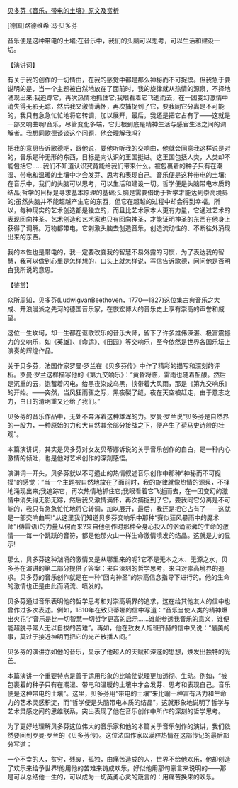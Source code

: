 [贝多芬《音乐，带电的土壤》原文及赏析](https://www.vrrw.net/wx/14694.html)

[德国]路德维希·冯·贝多芬

音乐便是这种带电的土壤;在音乐中，我们的头脑可以思考，可以生活和建设一切。

【演讲词】

有关于我的创作的一切情由，在我的感觉中都是那么神秘而不可捉摸。但我急于要说明的是，当一个主题被自然地放在了面前时，我的旋律就从热情的源泉，不择地涌现出来;我追踪它，再次热情地抓住它;我眼看着它飞逝而去，在一团变幻激情中消失得无影无踪，然后我又激情满怀，再次捕捉到了它，要我同它分离是不可能的，我只有急急忙忙地将它转调，加以展开，最后，我还是把它占有了——这就是一部交响曲啊!音乐，尽管变化多端，它归根到底是精神生活与感官生活之间的调解者。我想同歌德谈谈这个问题，他会理解我吗?

把我的意思告诉歌德吧，跟他说，要他听听我的交响曲，他就会同意我这样说是对的，音乐是种无形的东西，目标是向认识的王国挺进。这王国包括人类，人类却不能包括它……我们不知道认识究竟能给我们带来什么。被包裹着的种子只有在潮湿、带电和温暖的土壤中才会发芽、思考和表现自己。音乐便是这种带电的土壤;在音乐中，我们的头脑可以思考，可以生活和建设一切。哲学便是头脑带电本质的结晶;哲学的目标是寻求基本原理的基础;头脑是需要借助于哲学才能达到崇高境界的;虽然头脑并不能超越产生它的东西，但它在超越的过程中却会得到幸福。所以，每种现实的艺术创造都是独立的，而且比艺术家本人更有力量，它通过艺术的表现回向神圣。艺术创造和艺术家也只有回向神圣，才能证明神圣的东西在他身上获得了调解。万物都带电，它刺激头脑去创造音乐，创造流动性的、不断往外涌现出来的东西。

我的本性也是带电的，我一定要改变我的智慧不易外露的习惯，为了表达我的智慧，我可以做到心里是怎样想的，口头上就怎样说，写信告诉歌德，问问他是否明白我所说的意思。



【鉴赏】

众所周知，贝多芬(LudwigvanBeethoven，1770—1827)这位集古典音乐之大成、开浪漫派之先河的德国音乐家，在恢宏博大的音乐史上享有崇高的声誉和威望。

这位一生坎坷，却一生都在讴歌欢乐的音乐大师，留下了许多雄伟深湛、极富震撼力的交响乐，如《英雄》、《命运》、《田园》等交响乐，至今依然是世界各国乐坛上演奏的辉煌作品。

关于贝多芬，法国作家罗曼·罗兰在《贝多芬传》中作了精彩的描写和深刻的评析。罗曼·罗兰这样描写他的《第九交响乐》：“黄昏将临，雷雨也随着酝酿。然后是沉重的云，饱蓄着闪电，给黑夜染成乌黑，挟带着大风雨，那是《第九交响乐》的开始。——突然，当风狂雨骤之际，黑夜裂了缝，夜在天空被赶走，由于意志之力，白日的清明重又还给了我们。”

贝多芬的音乐作品中，无处不奔泻着这种雄浑的力。罗曼·罗兰说“贝多芬是自然界的一股力，一种原始的力和大自然其余部分接战之下，便产生了荷马史诗般的壮观”。

本篇演讲词，其实是贝多芬对女友贝蒂娜诉说的关于音乐创作的自白，是一种内心激情的倾吐，也是他对艺术创作的深刻感悟。

演讲词一开头，贝多芬就以不可遏止的热情叙述音乐创作中那种“神秘而不可捉摸”的感觉：“当一个主题被自然地放在了面前时，我的旋律就像热情的源泉，不择地涌现出来;我追踪它，再次热情地抓住它;我眼看着它飞逝而去，在一团变幻的激情中消失得无影无踪，然后我又激情满怀，再次捕捉到了它，要我同它分离是不可能的，我只有急急忙忙地将它转调，加以展开，最后，我还是把它占有了——这就是一部交响曲啊!”从这里我们知道贝多芬交响乐中那种“赛似狂风暴雨中的魔术师”(傅雷语)的力量从何而来?来自他创作时那种全身心投入的汹涌澎湃的生命的激情——每一个跳跃的音符，都是他那火山一样生命激情喷发的结晶。这就是力的显示!

那么，贝多芬这种汹涌的激情又是从哪里来的呢?它不是无本之木、无源之水，贝多芬在演讲的第二部分提供了答案：来自深刻的哲学思考，来自对崇高境界的追求。贝多芬的音乐创作就是在一种“回向神圣”的崇高信念指导下进行的。他的生命的激情也正是由此而涌流、喷发的。

贝多芬通过音乐表明他的哲学思考和对崇高境界的追求，这在给其他友人的信中也曾作过多次表述。例如，1810年在致贝蒂娜的信中写道：“音乐当使人类的精神爆出火花”;“音乐是比一切智慧一切哲学更高的启示……谁能参透我音乐的意义，谁便能超脱寻常人无以自拔的苦难”。再如，他在致友人旭班齐赫的信中又说：“最美的事，莫过于接近神明而把它的光芒散播人间。”

贝多芬的演讲亦如他的音乐，显示了他超人的天赋和深邃的思想，焕发出独特的光芒。

本篇演讲一个重要特点是善于运用形象的比喻使说理更加透彻、生动。例如，“被包裹着的种子只有在潮湿、带电和温暖的土壤中才会发芽、思考和表现自己。音乐便是这种带电的土壤”。这里，贝多芬用“带电的土壤”来比喻一种富有活力和生命力的艺术灵感积淀，而“哲学便是头脑带电本质的结晶”，这就形象地说明了哲学与艺术灵感之间的思维联系，突出表现了他在音乐创作中所作的深刻的哲学思考。

为了更好地理解贝多芬这位伟大的音乐家和他的本篇关于音乐创作的演讲，我们依然要回到罗曼·罗兰的《贝多芬传》。这位法国作家以满腔热情在这部传记的最后部分写道：

一个不幸的人，贫穷，残废，孤独，由痛苦造成的人，世界不给他欢乐，他却创造了欢乐来给予世界!他用他的苦难来铸成欢乐，好似他用那句豪言来说明的——那是可以总结他一生的，可以成为一切英勇心灵的箴言的：用痛苦换来的欢乐。

